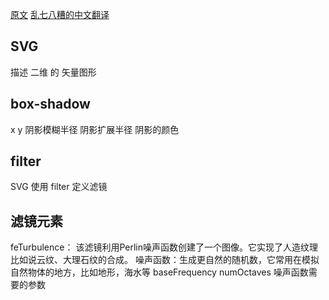 [原文](https://css-tricks.com/drawing-realistic-clouds-with-svg-and-css/)
[乱七八糟的中文翻译](https://zhuanlan.zhihu.com/p/69862904)
## SVG
描述 二维 的 矢量图形
## box-shadow
x y 阴影模糊半径 阴影扩展半径 阴影的颜色

## filter
SVG 使用 filter 定义滤镜

## 滤镜元素

feTurbulence： 该滤镜利用Perlin噪声函数创建了一个图像。它实现了人造纹理比如说云纹、大理石纹的合成。
噪声函数：生成更自然的随机数，它常用在模拟自然物体的地方，比如地形，海水等
baseFrequency numOctaves 噪声函数需要的参数



